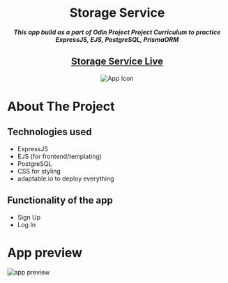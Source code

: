 <h1 align="center">Storage Service</h1>
<p align="center"> <strong><i>This app build as a part of Odin Project Project Curriculum to practice ExpressJS, EJS, PostgreSQL, PrismaORM</strong></i> </p>
<h2 align="center"><a href="https://storage-service.up.railway.app/" target="_blank">Storage Service Live</a></h2>

<p align="center">
  <img src="https://github.com/NewGen2022/storage-service/blob/main/public/images/storage.png" alt="App Icon">
</p>

# About The Project

## Technologies used
- ExpressJS
- EJS (for frontend/templating)
- PostgreSQL
- CSS for styling
- adaptable.io to deploy everything

## Functionality of the app
- Sign Up
- Log In


# App preview
![app preview]()

